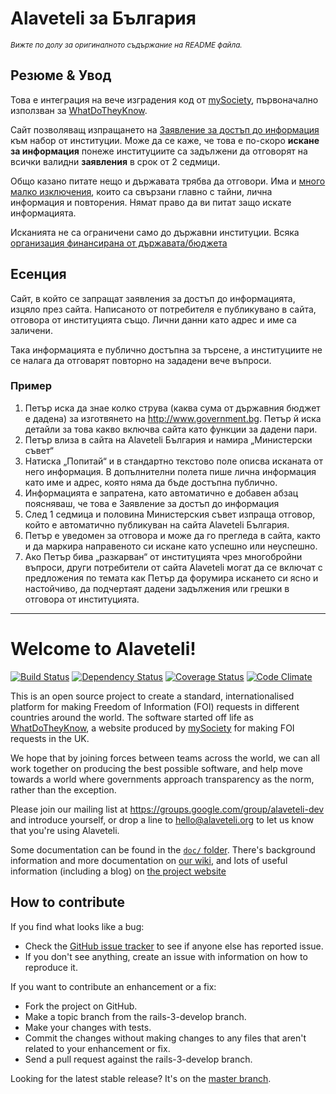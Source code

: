 # Alaveteli за България
<small>*Вижте по долу за оригиналното съдържание на READMЕ файла.*</small>
## Резюме & Увод
Това е интеграция на вече изградения код от [mySociety](http://mysociety.org), първоначално използван за [WhatDoTheyKnow](http://www.whatdotheyknow.com).

Сайт позволяващ изпращането на [Заявление за достъп до информация](http://www.aip-bg.org/howto/%D0%97%D0%B0%D1%8F%D0%B2%D0%BB%D0%B5%D0%BD%D0%B8%D0%B5/) към набор от институции. Може да се каже, че това е по-скоро **искане за информация** понеже институциите са задължени да отговорят на всички валидни **заявления** в срок от 2 седмици.

Общо казано питате нещо и държавата трябва да отговори. Има и [много малко изключения](http://www.aip-bg.org/howto/%D0%92%D1%8A%D0%BF%D1%80%D0%BE%D1%81%D0%B8/#QH9), които са свързани главно с тайни, лична информация и повторения. Нямат право да ви питат защо искате информацията.

Исканията не са ограничени само до държавни институции. Всяка [организация финансирана от държавата/бюджета](http://www.aip-bg.org/howto/%D0%92%D1%8A%D0%BF%D1%80%D0%BE%D1%81%D0%B8/#QH9)

## Есенция
Сайт, в който се запращат заявления за достъп до информацията, изцяло през сайта. Написаното от потребителя е публикувано в сайта, отговора от институцията също. Лични данни като адрес и име са заличени.

Така информацията е публично достъпна за търсене, а институциите не се налага да отговарят повторно на зададени вече въпроси.

### Пример

1. Петър иска да знае колко струва (каква сума от държавния бюджет е дадена) за изготвянето на http://www.government.bg. Петър й иска детайли за това какво включва сайта като функции за дадени пари.
1. Петър влиза в сайта на Alaveteli България и намира  „Министерски съвет“
1. Натиска „Попитай“ и в стандартно текстово поле описва исканата от него информация. В допълнителни полета пише лична информация като име и адрес, която няма да бъде достъпна публично.
1. Информацията е запратена, като автоматично е добавен абзац поясняваш, че това е Заявление за достъп до информация
1. След 1 седмица и половина Министерския съвет изпраща отговор, който е автоматично публикуван на сайта Alaveteli България. 
1. Петър е уведомен за отговора и може да го прегледа в сайта, както и да маркира направеното си искане като успешно или неуспешно.
1. Ако Петър бива „разкарван“ от институцията чрез многобройни въпроси, други потребители от сайта Alaveteli могат да се включат с предложения по темата как Петър да форумира искането си ясно и настойчиво, да подчертаят дадени задължения или грешки в отговора от институцията.

-----------
# Welcome to Alaveteli!

[![Build Status](https://secure.travis-ci.org/mysociety/alaveteli.png)](http://travis-ci.org/mysociety/alaveteli) [![Dependency Status](https://gemnasium.com/mysociety/alaveteli.png)](https://gemnasium.com/mysociety/alaveteli) [![Coverage Status](https://coveralls.io/repos/mysociety/alaveteli/badge.png?branch=rails-3-develop)](https://coveralls.io/r/mysociety/alaveteli) [![Code Climate](https://codeclimate.com/github/mysociety/alaveteli.png)](https://codeclimate.com/github/mysociety/alaveteli)

This is an open source project to create a standard, internationalised
platform for making Freedom of Information (FOI) requests in different
countries around the world. The software started off life as
[WhatDoTheyKnow](http://www.whatdotheyknow.com), a website produced by
[mySociety](http://mysociety.org) for making FOI requests in the UK.

We hope that by joining forces between teams across the world, we can
all work together on producing the best possible software, and help
move towards a world where governments approach transparency as the
norm, rather than the exception.

Please join our mailing list at
https://groups.google.com/group/alaveteli-dev and introduce yourself, or
drop a line to hello@alaveteli.org to let us know that you're using Alaveteli.

Some documentation can be found in the
[`doc/` folder](https://github.com/mysociety/alaveteli/tree/master/doc).
There's background information and more documentation on
[our wiki](https://github.com/mysociety/alaveteli/wiki/Home/), and lots
of useful information (including a blog) on
[the project website](http://alaveteli.org)

## How to contribute

If you find what looks like a bug:

* Check the [GitHub issue tracker](http://github.com/mysociety/alaveteli/issues/)
  to see if anyone else has reported issue.
* If you don't see anything, create an issue with information on how to reproduce it.

If you want to contribute an enhancement or a fix:

* Fork the project on GitHub.
* Make a topic branch from the rails-3-develop branch.
* Make your changes with tests.
* Commit the changes without making changes to any files that aren't related to your enhancement or fix.
* Send a pull request against the rails-3-develop branch.

Looking for the latest stable release? It's on the
[master branch](https://github.com/mysociety/alaveteli/tree/master).

